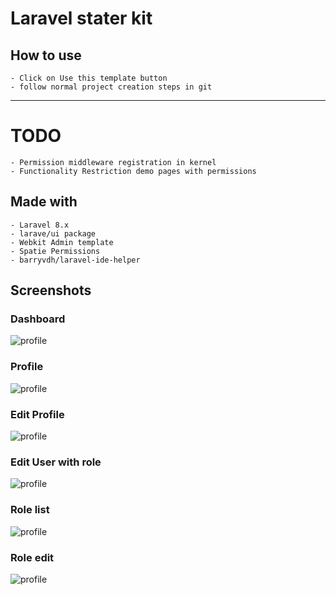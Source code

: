 # Laravel stater kit
## How to use
    - Click on Use this template button
    - follow normal project creation steps in git
<hr />

# TODO  
    - Permission middleware registration in kernel
    - Functionality Restriction demo pages with permissions
## Made with 
    - Laravel 8.x
    - larave/ui package
    - Webkit Admin template
    - Spatie Permissions
    - barryvdh/laravel-ide-helper

## Screenshots
### Dashboard
![profile](https://raw.githubusercontent.com/innowaysit/laravel-stater-kit/main/public/screenshots/00.png)

### Profile
![profile](https://raw.githubusercontent.com/innowaysit/laravel-stater-kit/main/public/screenshots/02.png)

### Edit Profile
![profile](https://raw.githubusercontent.com/innowaysit/laravel-stater-kit/main/public/screenshots/01.png)

### Edit User with role
![profile](https://raw.githubusercontent.com/innowaysit/laravel-stater-kit/main/public/screenshots/03.png)

### Role list
![profile](https://raw.githubusercontent.com/innowaysit/laravel-stater-kit/main/public/screenshots/04.png)

### Role edit
![profile](https://raw.githubusercontent.com/innowaysit/laravel-stater-kit/main/public/screenshots/05.png)

